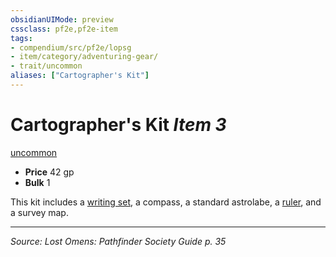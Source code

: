 ```yaml
---
obsidianUIMode: preview
cssclass: pf2e,pf2e-item
tags:
- compendium/src/pf2e/lopsg
- item/category/adventuring-gear/
- trait/uncommon
aliases: ["Cartographer's Kit"]
---
```

# Cartographer's Kit *Item 3*  
[uncommon](uncommon.md "Uncommon Rarity Trait")  

- **Price** 42 gp
- **Bulk** 1

This kit includes a [writing set](writing-set.md), a compass, a standard astrolabe, a [ruler](ruler-lopsg.md), and a survey map.


---
*Source: Lost Omens: Pathfinder Society Guide p. 35*